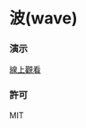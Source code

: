 波(wave)
=========================
### 演示
[線上觀看](http://virtools.github.io/pixijs_wave/v0/index.html)
### 許可
MIT
